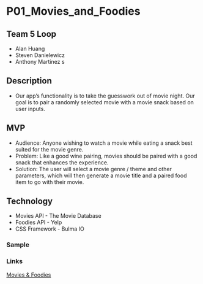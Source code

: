 # P01_Movies_and_Foodies

## Team 5 Loop
- Alan Huang 
- Steven Danielewicz 
- Anthony Martinez s

## Description
- Our app’s functionality is to take the guesswork out of movie night. Our goal is to pair a randomly selected movie with a movie snack based on user inputs.

## MVP 
- Audience: Anyone wishing to watch a movie while eating a snack best suited for the movie genre.
- Problem: Like a good wine pairing, movies should be paired with a good snack that enhances the experience.
- Solution: The user will select a movie genre / theme and other parameters, which will then generate a movie title and a paired food item to go with their movie.

## Technology
- Movies API - The Movie Database
- Foodies API - Yelp
- CSS Framework - Bulma IO

### Sample

### Links
[Movies & Foodies](https://ahuang23.github.io/P01_Movies_and_Foodies/)